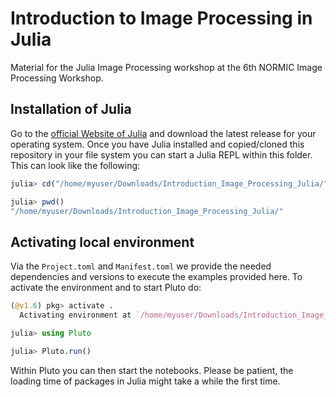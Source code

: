 # Introduction to Image Processing in Julia

Material for the Julia Image Processing workshop at the 6th NORMIC Image Processing Workshop.


## Installation of Julia
Go to the [official Website of Julia](https://julialang.org/) and download the latest release for your operating system.
Once you have Julia installed and copied/cloned this repository in your file system you can start a Julia REPL within this folder.
This can look like the following:
```julia
julia> cd("/home/myuser/Downloads/Introduction_Image_Processing_Julia/")

julia> pwd()
"/home/myuser/Downloads/Introduction_Image_Processing_Julia/"
```


## Activating local environment
Via the `Project.toml` and `Manifest.toml` we provide the needed dependencies and versions to execute
the examples provided here. To activate the environment and to start Pluto do:
```julia
(@v1.6) pkg> activate .
  Activating environment at `/home/myuser/Downloads/Introduction_Image_Processing_Julia/Project.toml`

julia> using Pluto

julia> Pluto.run()
```
Within Pluto you can then start the notebooks. Please be patient, the loading time of packages in Julia might take a while the first time.
